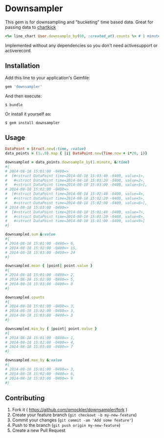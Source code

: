 # Downsampler

This gem is for downsampling and "bucketing" time based data. Great for passing data to [chartkick](https://github.com/ankane/chartkick)
```ruby
<%= line_chart User.downsample_by(60, :created_at).counts %> # 1 minute buckets
```
Implemented without any dependencies so you don't need activesupport or activerecord.


## Installation

Add this line to your application's Gemfile:

```ruby
gem 'downsampler'
```

And then execute:

    $ bundle

Or install it yourself as:

    $ gem install downsampler

## Usage

```ruby
DataPoint = Struct.new(:time, :value)
data_points = (1..9).map { |i| DataPoint.new(Time.now + i*20, i)}

downsampled = data_points.downsample_by(1.minute, &:time)
#{
# 2014-08-18 15:01:00 -0400=>
#  [#<struct DataPoint time=2014-08-18 15:03:40 -0400, value=1>,
#   #<struct DataPoint time=2014-08-18 15:03:20 -0400, value=2>,
#   #<struct DataPoint time=2014-08-18 15:03:00 -0400, value=3>],
# 2014-08-18 15:02:00 -0400=>
#  [#<struct DataPoint time=2014-08-18 15:02:40 -0400, value=4>,
#   #<struct DataPoint time=2014-08-18 15:02:20 -0400, value=5>,
#   #<struct DataPoint time=2014-08-18 15:02:00 -0400, value=6>],
# 2014-08-18 15:03:00 -0400=>
#  [#<struct DataPoint time=2014-08-18 15:01:40 -0400, value=7>,
#   #<struct DataPoint time=2014-08-18 15:01:20 -0400, value=8>,
#   #<struct DataPoint time=2014-08-18 15:01:00 -0400, value=9>]
#}

downsampled.sum &:value
#{
# 2014-08-18 15:01:00 -0400=> 6,
# 2014-08-18 15:02:00 -0400=> 15,
# 2014-08-18 15:03:00 -0400=> 24
#}

downsampled.mean { |point| point.value }
#{
# 2014-08-18 15:01:00 -0400=> 2,
# 2014-08-18 15:02:00 -0400=> 5,
# 2014-08-18 15:03:00 -0400=> 8
#}

downsampled.counts
#{
# 2014-08-18 15:01:00 -0400=> 3,
# 2014-08-18 15:02:00 -0400=> 3,
# 2014-08-18 15:03:00 -0400=> 3
#}

downsampled.min_by { |point| point.value }
#{
# 2014-08-18 15:01:00 -0400=> 1,
# 2014-08-18 15:02:00 -0400=> 4,
# 2014-08-18 15:03:00 -0400=> 7
#}

downsampled.max_by &:value
#{
# 2014-08-18 15:01:00 -0400=> 3,
# 2014-08-18 15:02:00 -0400=> 6,
# 2014-08-18 15:03:00 -0400=> 9
#}
```

## Contributing

1. Fork it ( https://github.com/omockler/downsampler/fork )
2. Create your feature branch (`git checkout -b my-new-feature`)
3. Commit your changes (`git commit -am 'Add some feature'`)
4. Push to the branch (`git push origin my-new-feature`)
5. Create a new Pull Request
